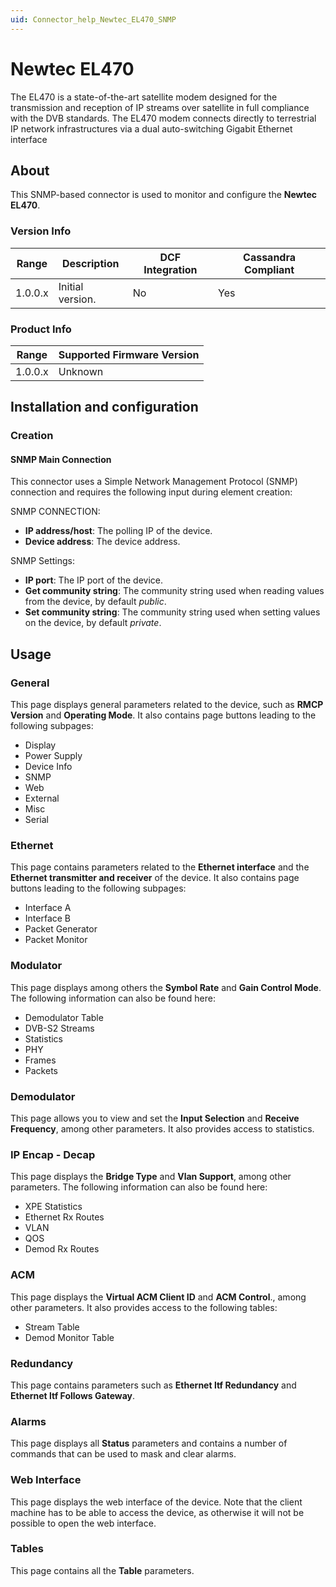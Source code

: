 ```yaml
---
uid: Connector_help_Newtec_EL470_SNMP
---
```


# Newtec EL470

The EL470 is a state-of-the-art satellite modem designed for the transmission and reception of IP streams over satellite in full compliance with the DVB standards. The EL470 modem connects directly to terrestrial IP network infrastructures via a dual auto-switching Gigabit Ethernet interface

## About

This SNMP-based connector is used to monitor and configure the **Newtec EL470**.

### Version Info

| **Range** | **Description**  | **DCF Integration** | **Cassandra Compliant** |
|------------------|------------------|---------------------|-------------------------|
| 1.0.0.x          | Initial version. | No                  | Yes                     |

### Product Info

| Range | Supported Firmware Version |
|------------------|-----------------------------|
| 1.0.0.x          | Unknown                     |

## Installation and configuration

### Creation

#### SNMP Main Connection

This connector uses a Simple Network Management Protocol (SNMP) connection and requires the following input during element creation:

SNMP CONNECTION:

- **IP address/host**: The polling IP of the device.
- **Device address**: The device address.

SNMP Settings:

- **IP port**: The IP port of the device.
- **Get community string**: The community string used when reading values from the device, by default *public*.
- **Set community string**: The community string used when setting values on the device, by default *private*.

## Usage

### General

This page displays general parameters related to the device, such as **RMCP Version** and **Operating Mode**. It also contains page buttons leading to the following subpages:

- Display
- Power Supply
- Device Info
- SNMP
- Web
- External
- Misc
- Serial

### Ethernet

This page contains parameters related to the **Ethernet interface** and the **Ethernet transmitter and receiver** of the device. It also contains page buttons leading to the following subpages:

- Interface A
- Interface B
- Packet Generator
- Packet Monitor

### Modulator

This page displays among others the **Symbol Rate** and **Gain Control Mode**. The following information can also be found here:

- Demodulator Table
- DVB-S2 Streams
- Statistics
- PHY
- Frames
- Packets

### Demodulator

This page allows you to view and set the **Input Selection** and **Receive Frequency**, among other parameters. It also provides access to statistics.

### IP Encap - Decap

This page displays the **Bridge Type** and **Vlan Support**, among other parameters. The following information can also be found here:

- XPE Statistics
- Ethernet Rx Routes
- VLAN
- QOS
- Demod Rx Routes

### ACM

This page displays the **Virtual ACM Client ID** and **ACM Control**., among other parameters. It also provides access to the following tables:

- Stream Table
- Demod Monitor Table

### Redundancy

This page contains parameters such as **Ethernet ltf Redundancy** and **Ethernet ltf Follows Gateway**.

### Alarms

This page displays all **Status** parameters and contains a number of commands that can be used to mask and clear alarms.

### Web Interface

This page displays the web interface of the device. Note that the client machine has to be able to access the device, as otherwise it will not be possible to open the web interface.

### Tables

This page contains all the **Table** parameters.
